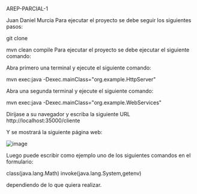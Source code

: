 AREP-PARCIAL-1

Juan Daniel Murcia
Para ejecutar el proyecto se debe seguir los siguientes pasos:

git clone

mvn clean compile
Para ejecutar el proyecto se debe ejecutar el siguiente comando:

Abra primero una terminal y ejecute el siguiente comando:

mvn exec:java -Dexec.mainClass="org.example.HttpServer"

Abra una segunda terminal y ejecute el siguiente comando:

mvn exec:java -Dexec.mainClass="org.example.WebServices"

Dirijase a su navegador y escriba la siguiente URL http://localhost:35000/cliente

Y se mostrará la siguiente página web:

![image](https://github.com/user-attachments/assets/798f6d25-bb8f-45c6-921b-d16a931d1ceb)

Luego puede escribir como ejemplo uno de los siguientes comandos en el formulario:

class(java.lang.Math)
invoke(java.lang.System,getenv)

dependiendo de lo que quiera realizar.
